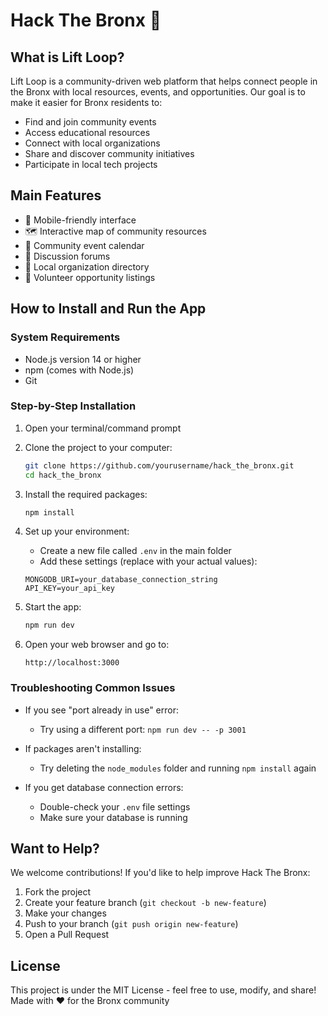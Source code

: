 # Hack The Bronx 🌟

## What is Lift Loop?

Lift Loop is a community-driven web platform that helps connect people in the Bronx with local resources, events, and opportunities. Our goal is to make it easier for Bronx residents to:
- Find and join community events
- Access educational resources
- Connect with local organizations
- Share and discover community initiatives
- Participate in local tech projects

## Main Features

- 📱 Mobile-friendly interface
- 🗺️ Interactive map of community resources
- 📅 Community event calendar
- 💬 Discussion forums
- 📢 Local organization directory
- 🤝 Volunteer opportunity listings

## How to Install and Run the App

### System Requirements
- Node.js version 14 or higher
- npm (comes with Node.js)
- Git

### Step-by-Step Installation

1. Open your terminal/command prompt

2. Clone the project to your computer:
   ```sh
   git clone https://github.com/yourusername/hack_the_bronx.git
   cd hack_the_bronx
   ```

3. Install the required packages:
   ```sh
   npm install
   ```

4. Set up your environment:
   - Create a new file called `.env` in the main folder
   - Add these settings (replace with your actual values):
   ```
   MONGODB_URI=your_database_connection_string
   API_KEY=your_api_key
   ```

5. Start the app:
   ```sh
   npm run dev
   ```

6. Open your web browser and go to:
   ```
   http://localhost:3000
   ```

### Troubleshooting Common Issues

- If you see "port already in use" error:
  - Try using a different port: `npm run dev -- -p 3001`
  
- If packages aren't installing:
  - Try deleting the `node_modules` folder and running `npm install` again
  
- If you get database connection errors:
  - Double-check your `.env` file settings
  - Make sure your database is running

## Want to Help?

We welcome contributions! If you'd like to help improve Hack The Bronx:

1. Fork the project
2. Create your feature branch (`git checkout -b new-feature`)
3. Make your changes
4. Push to your branch (`git push origin new-feature`)
5. Open a Pull Request

## License

This project is under the MIT License - feel free to use, modify, and share! 
Made with ❤️ for the Bronx community 
